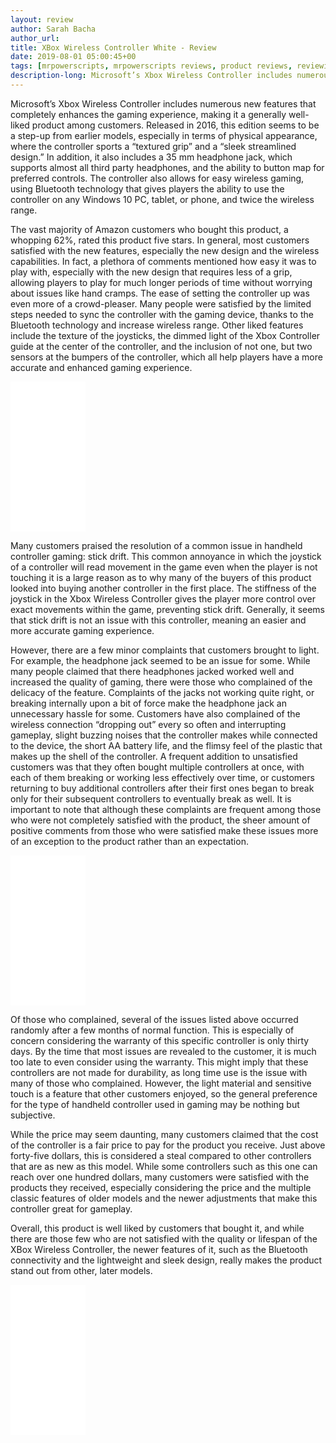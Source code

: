 ```yaml
---
layout: review
author: Sarah Bacha
author_url:
title: XBox Wireless Controller White - Review
date: 2019-08-01 05:00:45+00
tags: [mrpowerscripts, mrpowerscripts reviews, product reviews, reviewing amazon products, amazon product]
description-long: Microsoft’s Xbox Wireless Controller includes numerous new features that completely enhances the gaming experience, making it a generally well-liked product among customers. Released in 2016, this edition seems to be a step-up from earlier models, especially in terms of physical appearance, where the controller sports a “textured grip” and a “sleek streamlined design.” In addition, it also includes a 35 mm headphone jack, which supports almost all third party headphones, and the ability to button map for preferred controls. The controller also allows for easy wireless gaming, using Bluetooth technology that gives players the ability to use the controller on any Windows 10 PC, tablet, or phone, and twice the wireless range.
---
```


Microsoft’s Xbox Wireless Controller includes numerous new features that completely enhances the gaming experience, making it a generally well-liked product among customers. Released in 2016, this edition seems to be a step-up from earlier models, especially in terms of physical appearance, where the controller sports a “textured grip” and a “sleek streamlined design.” In addition, it also includes a 35 mm headphone jack, which supports almost all third party headphones, and the ability to button map for preferred controls. The controller also allows for easy wireless gaming, using Bluetooth technology that gives players the ability to use the controller on any Windows 10 PC, tablet, or phone, and twice the wireless range.

The vast majority of Amazon customers who bought this product, a whopping 62%, rated this product five stars. In general, most customers satisfied with the new features, especially the new design and the wireless capabilities. In fact, a plethora of comments mentioned how easy it was to play with, especially with the new design that requires less of a grip, allowing players to play for much longer periods of time without worrying about issues like hand cramps. The ease of setting the controller up was even more of a crowd-pleaser. Many people were satisfied by the limited steps needed to sync the controller with the gaming device, thanks to the Bluetooth technology and increase wireless range. Other liked features include the texture of the joysticks, the dimmed light of the Xbox Controller guide at the center of the controller, and the inclusion of not one, but two sensors at the bumpers of the controller, which all help players have a more accurate and enhanced gaming experience.

<iframe style="width:120px;height:240px;" marginwidth="0" marginheight="0" scrolling="no" frameborder="0" src="//ws-na.amazon-adsystem.com/widgets/q?ServiceVersion=20070822&OneJS=1&Operation=GetAdHtml&MarketPlace=US&source=ss&ref=as_ss_li_til&ad_type=product_link&tracking_id=mrpowerscript-20&language=en_US&marketplace=amazon&region=US&placement=B01GW3H3U8&asins=B01GW3H3U8&linkId=60f14e3edc83afcf8bc2427a8ba1bdc1&show_border=true&link_opens_in_new_window=true"></iframe>

Many customers praised the resolution of a common issue in handheld controller gaming: stick drift. This common annoyance in which the joystick of a controller will read movement in the game even when the player is not touching it is a large reason as to why many of the buyers of this product looked into buying another controller in the first place. The stiffness of the joystick in the Xbox Wireless Controller gives the player more control over exact movements within the game, preventing stick drift. Generally, it seems that stick drift is not an issue with this controller, meaning an easier and more accurate gaming experience.

However, there are a few minor complaints that customers brought to light. For example, the headphone jack seemed to be an issue for some. While many people claimed that there headphones jacked worked well and increased the quality of gaming, there were those who complained of the delicacy of the feature. Complaints of the jacks not working quite right, or breaking internally upon a bit of force make the headphone jack an unnecessary hassle for some. Customers have also complained of the wireless connection “dropping out” every so often and interrupting gameplay, slight buzzing noises that the controller makes while connected to the device, the short AA battery life, and the flimsy feel of the plastic that makes up the shell of the controller. A frequent addition to unsatisfied customers was that they often bought multiple controllers at once, with each of them breaking or working less effectively over time, or customers returning to buy additional controllers after their first ones began to break only for their subsequent controllers to eventually break as well. It is important to note that although these complaints are frequent among those who were not completely satisfied with the product, the sheer amount of positive comments from those who were satisfied make these issues more of an exception to the product rather than an expectation.

<iframe style="width:120px;height:240px;" marginwidth="0" marginheight="0" scrolling="no" frameborder="0" src="//ws-na.amazon-adsystem.com/widgets/q?ServiceVersion=20070822&OneJS=1&Operation=GetAdHtml&MarketPlace=US&source=ss&ref=as_ss_li_til&ad_type=product_link&tracking_id=mrpowerscript-20&language=en_US&marketplace=amazon&region=US&placement=B01GW3H3U8&asins=B01GW3H3U8&linkId=60f14e3edc83afcf8bc2427a8ba1bdc1&show_border=true&link_opens_in_new_window=true"></iframe>

Of those who complained, several of the issues listed above occurred randomly after a few months of normal function. This is especially of concern considering the warranty of this specific controller is only thirty days. By the time that most issues are revealed to the customer, it is much too late to even consider using the warranty. This might imply that these controllers are not made for durability, as long time use is the issue with many of those who complained. However, the light material and sensitive touch is a feature that other customers enjoyed, so the general preference for the type of handheld controller used in gaming may be nothing but subjective.

While the price may seem daunting, many customers claimed that the cost of the controller is a fair price to pay for the product you receive. Just above forty-five dollars, this is considered a steal compared to other controllers that are as new as this model. While some controllers such as this one can reach over one hundred dollars, many customers were satisfied with the products they received, especially considering the price and the multiple classic features of older models and the newer adjustments that make this controller great for gameplay.

Overall, this product is well liked by customers that bought it, and while there are those few who are not satisfied with the quality or lifespan of the XBox Wireless Controller, the newer features of it, such as the Bluetooth connectivity and the lightweight and sleek design, really makes the product stand out from other, later models.

<iframe style="width:120px;height:240px;" marginwidth="0" marginheight="0" scrolling="no" frameborder="0" src="//ws-na.amazon-adsystem.com/widgets/q?ServiceVersion=20070822&OneJS=1&Operation=GetAdHtml&MarketPlace=US&source=ss&ref=as_ss_li_til&ad_type=product_link&tracking_id=mrpowerscript-20&language=en_US&marketplace=amazon&region=US&placement=B01GW3H3U8&asins=B01GW3H3U8&linkId=60f14e3edc83afcf8bc2427a8ba1bdc1&show_border=true&link_opens_in_new_window=true"></iframe>